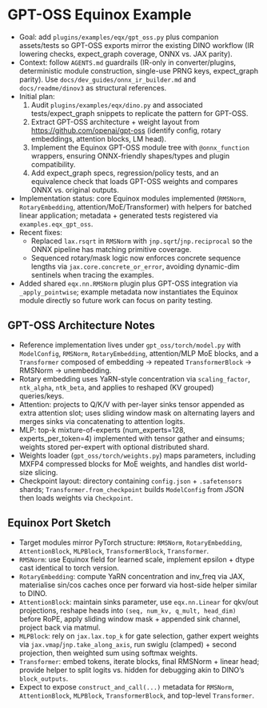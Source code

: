 # GPT-OSS Equinox Example

- Goal: add `plugins/examples/eqx/gpt_oss.py` plus companion assets/tests so GPT-OSS exports mirror the existing DINO workflow (IR lowering checks, expect_graph coverage, ONNX vs. JAX parity).
- Context: follow `AGENTS.md` guardrails (IR-only in converter/plugins, deterministic module construction, single-use PRNG keys, expect_graph parity). Use `docs/dev_guides/onnx_ir_builder.md` and `docs/readme/dinov3` as structural references.
- Initial plan:
  1. Audit `plugins/examples/eqx/dino.py` and associated tests/expect_graph snippets to replicate the pattern for GPT-OSS.
  2. Extract GPT-OSS architecture + weight layout from https://github.com/openai/gpt-oss (identify config, rotary embeddings, attention blocks, LM head).
  3. Implement the Equinox GPT-OSS module tree with `@onnx_function` wrappers, ensuring ONNX-friendly shapes/types and plugin compatibility.
  4. Add expect_graph specs, regression/policy tests, and an equivalence check that loads GPT-OSS weights and compares ONNX vs. original outputs.
- Implementation status: core Equinox modules implemented (`RMSNorm`, `RotaryEmbedding`, attention/MoE/Transformer) with helpers for batched linear application; metadata + generated tests registered via `examples.eqx_gpt_oss`.
- Recent fixes:
  - Replaced `lax.rsqrt` in `RMSNorm` with `jnp.sqrt`/`jnp.reciprocal` so the ONNX pipeline has matching primitive coverage.
  - Sequenced rotary/mask logic now enforces concrete sequence lengths via `jax.core.concrete_or_error`, avoiding dynamic-dim sentinels when tracing the examples.
- Added shared `eqx.nn.RMSNorm` plugin plus GPT-OSS integration via `_apply_pointwise`; example metadata now instantiates the Equinox module directly so future work can focus on parity testing.

## GPT-OSS Architecture Notes

- Reference implementation lives under `gpt_oss/torch/model.py` with `ModelConfig`, `RMSNorm`, `RotaryEmbedding`, attention/MLP MoE blocks, and a `Transformer` composed of embedding → repeated `TransformerBlock` → RMSNorm → unembedding.
- Rotary embedding uses YaRN-style concentration via `scaling_factor`, `ntk_alpha`, `ntk_beta`, and applies to reshaped (KV grouped) queries/keys.
- Attention: projects to Q/K/V with per-layer sinks tensor appended as extra attention slot; uses sliding window mask on alternating layers and merges sinks via concatenating to attention logits.
- MLP: top-k mixture-of-experts (num_experts=128, experts_per_token=4) implemented with tensor gather and einsums; weights stored per-expert with optional distributed shard.
- Weights loader (`gpt_oss/torch/weights.py`) maps parameters, including MXFP4 compressed blocks for MoE weights, and handles dist world-size slicing.
- Checkpoint layout: directory containing `config.json` + `.safetensors` shards; `Transformer.from_checkpoint` builds `ModelConfig` from JSON then loads weights via `Checkpoint`.

## Equinox Port Sketch

- Target modules mirror PyTorch structure: `RMSNorm`, `RotaryEmbedding`, `AttentionBlock`, `MLPBlock`, `TransformerBlock`, `Transformer`.
- `RMSNorm`: use Equinox field for learned scale, implement epsilon + dtype cast identical to torch version.
- `RotaryEmbedding`: compute YaRN concentration and inv_freq via JAX, materialise sin/cos caches once per forward via host-side helper similar to DINO.
- `AttentionBlock`: maintain sinks parameter, use `eqx.nn.Linear` for qkv/out projections, reshape heads into `(seq, num_kv, q_mult, head_dim)` before RoPE, apply sliding window mask + appended sink channel, project back via matmul.
- `MLPBlock`: rely on `jax.lax.top_k` for gate selection, gather expert weights via `jax.vmap`/`jnp.take_along_axis`, run swiglu (clamped) + second projection, then weighted sum using softmax weights.
- `Transformer`: embed tokens, iterate blocks, final RMSNorm + linear head; provide helper to split logits vs. hidden for debugging akin to DINO’s `block_outputs`.
- Expect to expose `construct_and_call(...)` metadata for `RMSNorm`, `AttentionBlock`, `MLPBlock`, `TransformerBlock`, and top-level `Transformer`.
